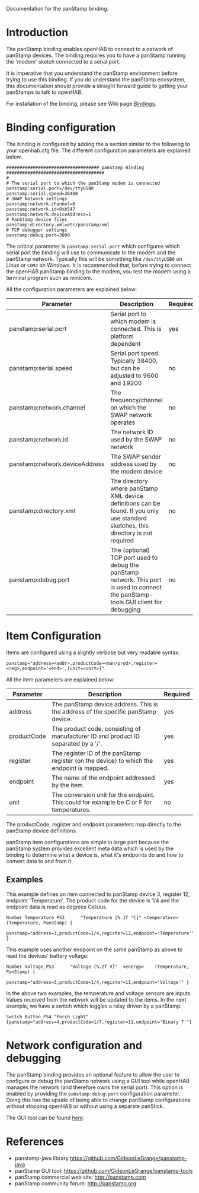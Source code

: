 Documentation for the panStamp binding. 

# Introduction
The panStamp binding enables openHAB to connect to a network of panStamp devices. The binding requires you to have a panStamp running the 'modem' sketch connected to a serial port. 

It is imperative that you understand the panStamp environment before trying to use this binding. If you do understand the panStamp ecosystem, this documentation should provide a straight forward guide to getting your panStamps to talk to openHAB. 

For installation of the binding, please see Wiki page [Bindings](https://github.com/openhab/openhab/wiki/Bindings).

# Binding configuration 

The binding is configured by adding the a section similar to the following to your openhab.cfg file. The different configuration parameters are explained below.

```
################################### panStamp Binding #####################################
# 
# The serial port to which the panStamp modem is connected
panstamp:serial.port=/dev/ttyUSB0
panstamp:serial.speed=38400
# SWAP Network settings
panstamp:network.channel=0
panstamp:network.id=0xb547
panstamp:network.deviceAddress=1
# PanStamp device files
panstamp:directory.xml=etc/panstamp/xml
# TCP debugger settings
panstamp:debug.port=3000
```

The critical parameter is ```panstamp:serial.port``` which configures which serial port the binding will use to communicate to the modem and the panStamp network. Typically this will be something like ```/dev/ttyUSB0``` on Linux or ```COM3``` on Windows. It is recommended that, before trying to connect the openHAB panStamp binding to the modem, you test the modem using a terminal program such as minicom. 

All the configuration parameters are explained below:

Parameter | Description | Required | Default 
--------|-------------|----------|--------
panstamp:serial.port |Serial port to which modem is connected. This is platform dependent| yes | -
panstamp:serial.speed|Serial port speed. Typically 38400, but can be adjusted to 9600 and 19200| no | 38400
panstamp:network.channel|The frequency/channel on which the SWAP network operates|no|0
panstamp:network.id|The network ID used by the SWAP network|no|0xb547
panstamp:network.deviceAddress|The SWAP sender address used by the modem device|no|1
panstamp:directory.xml|The directory where panStamp XML device definitions can be found. If you only use standard sketches, this directory is not required|no|etc/panstamp/xml
panstamp:debug.port|The (optional) TCP port used to debug the panStamp network. This port is used to connect the panStamp-tools GUI client for debugging|no|-

# Item Configuration

Items are configured using a slightly verbose but very readable syntax:

```
panstamp="address=<addr>,productCode=<man/prod>,register=<reg>,endpoint='<end>',[unit=<unit>]"
```

All the item parameters are explained below:

Parameter|Description|Required
---------|-----------|--------
address|The panStamp device address. This is the address of the specific panStamp device.|yes
productCode|The product code, consisting of manufacturer ID and product ID separated by a '/'.|yes
register|The register ID of the panStamp register (on the device) to which the endpoint is mapped.|yes
endpoint|The name of the endpoint addressed by the item.|yes
unit|The conversion unit for the endpoint. This could for example be C or F for temperatures.|no

The productCode, register and endpoint parameters map directly to the panStamp device definitions. 

panStamp item configurations are simple in large part because the panStamp system provides excellent meta data which is used by the binding to determine what a device is, what it's endpoints do and how to convert data to and from it.

## Examples

This example defines an item connected to panStamp device 3, register 12, endpoint 'Temperature'. The product code for the device is 1/4 and the endpoint data is read as degrees Celsius.

```
Number Temperature_PS3 		"Temperature [%.1f °C]"	<temperature>	(Temperature, PanStamp) { 
	panstamp="address=3,productCode=1/4,register=12,endpoint='Temperature'",unit=C }
```

This example uses another endpoint on the same panStamp as above to read the devices' battery voltage:
```
Number Voltage_PS3 		"Voltage [%.2f V]"	<energy>	(Temperature, PanStamp) { 
	panstamp="address=3,productCode=1/4,register=11,endpoint='Voltage'" }
```

In the above two examples, the temperature and voltage sensors are inputs. Values received from the network will be updated to the items. In the next example, we have a switch which toggles a relay driven by a panStamp:

```
Switch Button_PS4 "Porch Light"  {panstamp="address=4,productCode=1/7,register=11,endpoint='Binary 7'"}
```

# Network configuration and debugging 

The panStamp binding provides an optional feature to allow the user to configure or debug the panStamp network using a GUI tool while openHAB manages the network (and therefore owns the serial port). This option is enabled by providing the ```panstamp:debug.port``` configuration parameter. Doing this has the upside of being able to change panStamp configurations without stopping openHAB or without using a separate panStick. 

The GUI tool can be found [here](https://github.com/GideonLeGrange/panstamp-tools).

# References
* panstamp-java library https://github.com/GideonLeGrange/panstamp-java
* panStamp GUI tool: https://github.com/GideonLeGrange/panstamp-tools
* panStamp commercial web site: http://panstamp.com 
* panStamp community forum: http://panstamp.org
 